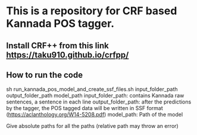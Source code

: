 # This is a repository for CRF based Kannada POS tagger.
## Install CRF++ from this link https://taku910.github.io/crfpp/
## How to run the code
sh run_kannada_pos_model_and_create_ssf_files.sh input_folder_path output_folder_path model_path
input_folder_path: contains Kannada raw sentences, a sentence in each line
output_folder_path: after the predictions by the tagger, the POS tagged data will be written in SSF format (https://aclanthology.org/W14-5208.pdf)
model_path: Path of the model

Give absolute paths for all the paths (relative path may throw an error)
